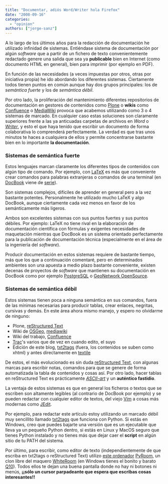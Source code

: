 ```yaml
---
title: "Documentar, adiós Word/Writer hola Firefox"
date: "2008-09-16"
categories: 
  - "opinion"
authors: ["jorge-sanz"]
---
```


A lo largo de los últimos años para la redacción de documentación he utilizado infinidad de sistemas. Entiéndase sistema de documentación por algún _software_ que a partir de un fichero de texto convenientemente redactado genere una salida que sea ya **publicable** bien en Internet (como documento HTML en general), bien para imprimir (por ejemplo en PDF).

En función de las necesidades (a veces impuestas por otros, otras por iniciativa propia) he ido abordando los diferentes sistemas. Ciertamente todos tienen puntos en común aunque hay dos grupos principales: los de _semántica fuerte_ y los de _semántica débil_.

Por otro lado, la proliferación del mantenimiento diferentes repositorios de documentación en gestores de contenidos como [Plone](http://www.plone.org) o **wikis** como [Confluence](http://www.atlassian.com/software/confluence/) o [MediaWiki](http://www.mediawiki.org/wiki/MediaWiki/es) provoca que acabemos utilizando como 3 o 4 sistemas de marcado. En cualquier caso estas soluciones son claramente superiores frente a las ya anticuadas carpetas de archivos en _Word_ o _[Writer](http://www.openoffice.org)_, y esto el que haya tenido que escribir un documento de forma colaborativa lo comprenderá perfectamente. La verdad es que tras unos minutos te haces a cualquiera de ellos y permite concentrarse bastante bien en lo importante **la documentación**.

### Sistemas de semántica fuerte

Estos lenguajes marcan claramente los diferentes tipos de contenidos con algún tipo de comando. Por ejemplo, con [LaTeX](http://es.wikipedia.org/wiki/LaTeX) es más que conveniente crear comandos para palabras extranjeras o comandos de una terminal (en [DocBook](http://www.docbook.org/) viene de [serie](http://www.docbook.org/tdg/en/html/foreignphrase.html)).

Son sistemas complejos, difíciles de aprender en general pero a la vez bastante potentes. Personalmente he utilizado mucho LaTeX y algo DocBook, aunque ciertamente cada vez menos en favor de los semánticamente más ligeros.

Ambos son excelentes sistemas con sus puntos fuertes y sus puntos débiles. Por ejemplo: LaTeX no tiene rival en la elaboración de documentación científica con fórmulas y exigentes necesidades de maquetación mientras que DocBook es un sistema orientado perfectamente para la publicación de documentación técnica (especialmente en el área de la ingeniería del _software_).

Producir documentación en estos sistemas requiere de bastante tiempo, más que los que a continuación comentaré, pero en determinados ambientes son una apuesta a medio plazo bastante conveniente, existen decenas de proyectos de _software_ que mantienen su documentación en DocBook como por ejemplo [PostgreSQL](http://www.postgresql.org/docs/8.3/static/index.html) o [GeoNetwork OpenSource](http://geonetwork-opensource.org/documentation/manual/geonetwork-manual).

### Sistemas de semántica débil

Estos sistemas tienen poca a ninguna semántica en sus comandos, fuera de las mínimas necesarias para producir tablas, crear enlaces, negritas, cursivas y demás. En este área ahora mismo manejo, y espero no olvidarme de ninguno:

- Plone, [reStructured Text](http://docutils.sourceforge.net/rst.html)
- Wiki de [OSGeo](http://wiki.osgeo.org), [mediawiki](http://www.mediawiki.org/wiki/MediaWiki/es)
- Wiki del trabajo, [Confluence](http://www.atlassian.com/software/confluence/)
- [Trac](http://trac.edgewall.org/)'s varios que de vez en cuando edito, el suyo
- Edición de este blog, [txt2tags](http://txt2tags.sourceforge.net/) (fuera, los contenidos se suben como xhtml) y antes directamente en [textile](http://www.textism.com/tools/textile/)

De estos, el más evolucionado es sin duda [reStructured Text](http://docutils.sourceforge.net/rst.html), con algunas marcas para escribir notas, comandos para que se genere de forma automatizada la tabla de contenidos y cosas así. Por otro lado, hacer tablas en reStructured Text es prácticamente _[ASCII-art](http://docutils.sourceforge.net/docs/ref/rst/restructuredtext.html#tables)_ y un **auténtico fastidio**.

La ventaja de estos sistemas es que en general los ficheros o textos que se escriben son altamente legibles (al contrario de DocBook por ejemplo) y se pueden redactar con cualquier editor de textos, del viejo [Vim](http://www.vim.org/) a cosas más modernas como [JEdit](http://www.jedit.org/).

Por ejemplo, para redactar este artículo estoy utilizando un marcado débil muy sencillito llamado [txt2tags](//txt2tags.sourceforge.net/) que funciona con Python. Si estás en Windows, creo que puedes bajarte una versión que es un ejecutable que lleva ya un pequeño Python dentro, si estás en Linux y MacOS seguro que tienes Python instalado y no tienes más que dejar caer el **script** en algún sitio de tu PATH del sistema.

Por último, para escribir, como editor de texto (independientemente de que escriba en txt2tags o reStructured Text) utilizo [este ordenador](http://oblongomirihi.wordpress.com/2008/08/24/presentando-al-chiquitin/) [PyRoom](http://pyroom.org/), un clon libre del maquero [WhiteRoom](http://hogbaysoftware.com/products/writeroom) (en Windows tienes el bonito y barato [Q10](http://www.baara.com/q10/)). Todos ellos te dejan una buena pantalla donde no hay ni botones ni menús, **¡¡sólo un cursor parpadeante que espera que escribas cosas interesantes!!**

